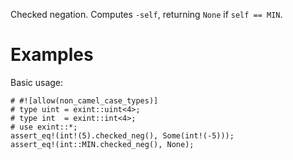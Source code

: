 Checked negation. Computes `-self`,
returning `None` if `self == MIN`.

# Examples

Basic usage:

```
# #![allow(non_camel_case_types)]
# type uint = exint::uint<4>;
# type int  = exint::int<4>;
# use exint::*;
assert_eq!(int!(5).checked_neg(), Some(int!(-5)));
assert_eq!(int::MIN.checked_neg(), None);
```

